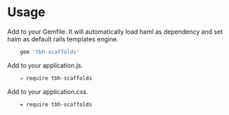 # Usage

Add to your Gemfile. It will automatically load haml as dependency and set halm as default rails templates engine.
```ruby
    gem 'tbh-scaffolds'
```

Add to your application.js.
```javascript
    = require tbh-scaffolds
```

Add to your application.css.
```css
    = require tbh-scaffolds
```
